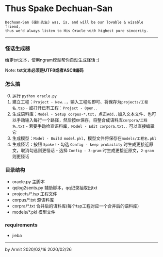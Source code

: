 ﻿# Thus Spake Dechuan-San

    Dechuan-San (德川先生) was, is, and will be our lovable & wisable friend, 
    thus we'd always listen to His Oracle with highest pure sincerity.

----

### 怪话生成器

给定txt文本，使用ngram模型帮你自动生成怪话 :(  

Note: **txt文本必须是UTF8或者ASCII编码**  


### 怎么搞

  0. 运行 `python oracle.py`
  1. 建立工程：`Project - New..`，输入工程名即可、将保存为`projects/工程名.tsp`
    - 或打开已有工程：`Project - Open..`
  3. 生成语料库：`Model - Setup corpus-*.txt`，点击`Add..`加入文本文件、也可以手动输入每行一个路径，然后按`OK`保存，将整合成语料库`corpora/工程名.txt`
    - 若要手动检查语料库，`Model - Edit corpora.txt..` 可以直接编辑它
  4. 生成模型：`Model - Build model.pkl`，模型文件将保存在`models/工程名.pkl`
  5. 生成怪话：按钮 `Spake!`
    - 勾选 `Config - keep probaility` 时生成更接近原文，取消勾选则更怪话
    - 选择 `Config - 3-gram` 时生成更接近原文，`2-gram` 则更怪话


### 目录结构

- oracle.py          主脚本
- qqlog2sents.py     辅助脚本，qq记录抽取出txt
- projects/*.tsp     工程文件
- corpus/*.txt       源语料库
- corpra/*.txt       合并后的语料库(每个tsp工程对应一个合并后的语料库)
- models/*.pkl       模型文件


### requirements

  - jieba

----

by Armit
2020/02/16 
2020/02/26
